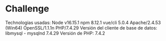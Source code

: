 # Challenge

Technologias usadas:
Node v16.15.1
npm 8.12.1
vue/cli 5.0.4
Apache/2.4.53 (Win64) OpenSSL/1.1.1n PHP/7.4.29
Versión del cliente de base de datos: libmysql - mysqlnd 7.4.29
Versión de PHP: 7.4.2
